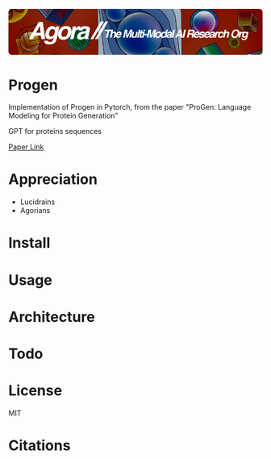 [![Multi-Modality](agorabanner.png)](https://discord.gg/qUtxnK2NMf)

# Progen
Implementation of Progen in Pytorch, from the paper "ProGen: Language Modeling for Protein Generation"

GPT for proteins sequences

[Paper Link](https://arxiv.org/pdf/2004.03497.pdf)

# Appreciation
* Lucidrains
* Agorians

# Install

# Usage

# Architecture

# Todo


# License
MIT

# Citations

